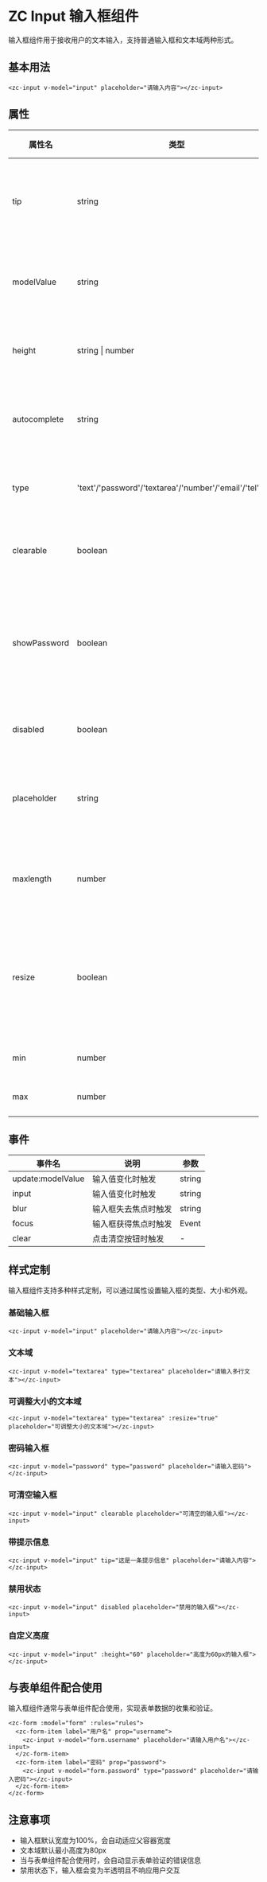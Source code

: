 # ZC Input 输入框组件

输入框组件用于接收用户的文本输入，支持普通输入框和文本域两种形式。

## 基本用法

```vue
<zc-input v-model="input" placeholder="请输入内容"></zc-input>
```

## 属性

| 属性名 | 类型 | 默认值 | 说明 |
|-------|------|-------|------|
| tip | string | - | 输入框提示信息 |
| modelValue | string | - | 输入框绑定值 |
| height | string \| number | 40px | 输入框高度 |
| autocomplete | string | 'off' | 自动完成属性 |
| type | 'text'/'password'/'textarea'/'number'/'email'/'tel'/'url' | 'text' | 输入框类型 |
| clearable | boolean | false | 是否可清空 |
| showPassword | boolean | false | 是否显示密码切换按钮 |
| disabled | boolean | - | 是否禁用 |
| placeholder | string | '' | 输入框占位文本 |
| maxlength | number | - | 最大输入长度 |
| resize | boolean | false | 文本域是否可调整大小 |
| min | number | - | 最小值 |
| max | number | - | 最大值 |

## 事件

| 事件名 | 说明 | 参数 |
|-------|------|------|
| update:modelValue | 输入值变化时触发 | string |
| input | 输入值变化时触发 | string |
| blur | 输入框失去焦点时触发 | string |
| focus | 输入框获得焦点时触发 | Event |
| clear | 点击清空按钮时触发 | - |

## 样式定制

输入框组件支持多种样式定制，可以通过属性设置输入框的类型、大小和外观。

### 基础输入框

```vue
<zc-input v-model="input" placeholder="请输入内容"></zc-input>
```

### 文本域

```vue
<zc-input v-model="textarea" type="textarea" placeholder="请输入多行文本"></zc-input>
```

### 可调整大小的文本域

```vue
<zc-input v-model="textarea" type="textarea" :resize="true" placeholder="可调整大小的文本域"></zc-input>
```

### 密码输入框

```vue
<zc-input v-model="password" type="password" placeholder="请输入密码"></zc-input>
```

### 可清空输入框

```vue
<zc-input v-model="input" clearable placeholder="可清空的输入框"></zc-input>
```

### 带提示信息

```vue
<zc-input v-model="input" tip="这是一条提示信息" placeholder="请输入内容"></zc-input>
```

### 禁用状态

```vue
<zc-input v-model="input" disabled placeholder="禁用的输入框"></zc-input>
```

### 自定义高度

```vue
<zc-input v-model="input" :height="60" placeholder="高度为60px的输入框"></zc-input>
```

## 与表单组件配合使用

输入框组件通常与表单组件配合使用，实现表单数据的收集和验证。

```vue
<zc-form :model="form" :rules="rules">
  <zc-form-item label="用户名" prop="username">
    <zc-input v-model="form.username" placeholder="请输入用户名"></zc-input>
  </zc-form-item>
  <zc-form-item label="密码" prop="password">
    <zc-input v-model="form.password" type="password" placeholder="请输入密码"></zc-input>
  </zc-form-item>
</zc-form>
```

## 注意事项

- 输入框默认宽度为100%，会自动适应父容器宽度
- 文本域默认最小高度为80px
- 当与表单组件配合使用时，会自动显示表单验证的错误信息
- 禁用状态下，输入框会变为半透明且不响应用户交互
